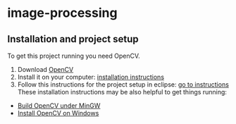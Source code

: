 image-processing
================

Installation and project setup
-------------------
To get this project running you need OpenCV.

1. Download [OpenCV](http://opencv.org/)
2. Install it on your computer: [installation instructions](http://docs.opencv.org/doc/tutorials/introduction/table_of_content_introduction/table_of_content_introduction.html)
3. Follow this instructions for the project setup in eclipse: [go to instructions](http://docs.opencv.org/doc/tutorials/introduction/linux_eclipse/linux_eclipse.html#linux-eclipse-usage)
These installation instructions may be also helpful to get things running:
* [Build OpenCV under MinGW](http://sourceforge.net/p/opencvmingw/wiki/Build%20OpenCV%20under%20MinGW/)
* [Install OpenCV on Windows](http://seevisionc.blogspot.co.uk/2011/09/linux-like-installation-of-opencv-230.html)
